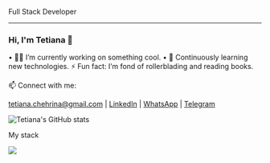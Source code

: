 Full Stack Developer
_________________________________________________________________________________________________________________________________________________________________________________________________

### Hi, I'm Tetiana 👋

•	👨‍💻 I’m currently working on something cool.
• 🌱 Сontinuously learning new technologies.
  ⚡ Fun fact: I’m fond of rollerblading and reading books.
  
:mailbox: Connect with me:

[tetiana.chehrina@gmail.com](mailto:tetiana.chehrina@gmail.com) | [LinkedIn](https://www.linkedin.com/in/tetiana-chehrina/) | [WhatsApp](https://wa.me/+48536029950) | [Telegram](mailto:@Tetiana_Chehrina)

![Tetiana's GitHub stats](https://github-readme-stats.vercel.app/api?username=TetianaChehrina&show_icons=true&theme=holi) 


My stack

<img src="https://skillicons.dev/icons?i=html,css,sass,git,js,react,redux,postman,nodejs,express,mongodb,vite" />

